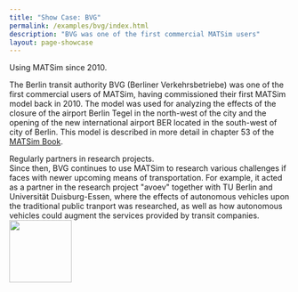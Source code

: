 ```yaml
---
title: "Show Case: BVG"
permalink: /examples/bvg/index.html
description: "BVG was one of the first commercial MATSim users"
layout: page-showcase
---
```



<aside>
Using MATSim since 2010.
</aside>

The Berlin transit authority BVG (Berliner Verkehrsbetriebe) was one of the first 
commercial users of MATSim, having commissioned their first MATSim model back in 2010.
The model was used for analyzing the effects of the closure of the airport
Berlin Tegel in the north-west of the city and the opening of the new international airport BER
located in the south-west of city of Berlin. 
This model is described in more detail in chapter 53 of the [MATSim Book](/the-book).

<aside>
Regularly partners in research projects.
</aside>
Since then, BVG continues to use MATSim to research various challenges if faces with 
newer upcoming means of transportation. For example, it acted as a partner 
in the research project "avoev" together with TU Berlin and Universität Duisburg-Essen, 
where the effects of autonomous vehicles upon the traditional public tranport was 
researched, as well as how autonomous vehicles could augment the services 
provided by transit companies.

<img src="/assets/images/usecases/bvg/BVG-Herz_Standard_Claim-Unten_RGB.svg" style="width:8em;border:none">

